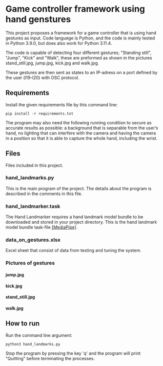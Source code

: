 # Game controller framework using hand genstures

This project proposes a framework for a game controller that is using hand gestures as input. Code languege is Python, and the code is mainly tested in Python 3.9.0, but does also work for Python 3.11.4.

The code is capable of detecting four different gestures; "Standing still", "Jump", "Kick" and "Walk", these are preformed as shown in the pictures stand_still.jpg, jump.jpg, kick.jpg and walk.jpg.

These gestures are then sent as states to an IP-adress on a port defined by the user (l19-l20) with OSC protocol.

## Requirements
Install the given requirements file by this command line:

```
pip install -r requirements.txt
```

The program may also need the following running condition to secure as accurate results as possible: a background that is separable from the user’s hand, no lighting that can interfere with the camera and having the camera in a position so that it is able to capture the whole hand, including the wrist.

## Files
Files included in this project.

### hand_landmarks.py
This is the main program of the project. The details about the program is described in the comments in this file.

### hand_landmarker.task
The Hand Landmarker requires a hand landmark model bundle to be downloaded and stored in your project directory. This is the hand landmark model bundle task-file [[MediaPipe]](https://developers.google.com/mediapipe/solutions/vision/hand_landmarker).

### data_on_gestures.xlsx
Excel sheet that consist of data from testing and tuning the system. 

### Pictures of gestures
#### jump.jpg
#### kick.jpg
#### stand_still.jpg
#### walk.jpg


## How to run
Run the command line argument:

```
python3 hand_landmarks.py
```

Stop the program by pressing the key 'q' and the program will print "Quitting" before terminating the processes.
